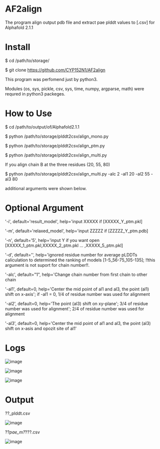 # AF2align

The program align output pdb file and extract pae plddt values to [.csv] for Alphafold 2.1.1

# Install

$ cd /path/to/storage/

$ git clone https://github.com/CYP152N1/AF2align

This program was perfomend just by python3. 

Modules (os, sys, pickle, csv, sys, time, numpy, argparse, math) were requred in python3 packeges.


# How to Use

$ cd /path/to/output/of/Alphafold2.1.1

$ python /path/to/storage/plddt2csv/align_mono.py

$ python /path/to/storage/plddt2csv/align_ptm.py

$ python /path/to/storage/plddt2csv/align_multi.py


If you align chain B at the three residues (20, 55, 80)

$ python /path/to/storage/plddt2csv/align_multi.py -alc 2 -al1 20 -al2 55 -al3 80

additional arguments were shown below.


# Optional Argument
'-i', default='result_model',   help='input XXXXX if [XXXXX_Y_ptm.pkl]

'-m', default='relaxed_model',  help='input ZZZZZ if [ZZZZZ_Y_ptm.pdb]

'-n', default='5',              help='input Y if you want open [XXXXX_1_ptm.pkl,XXXXX_2_ptm.pkl ... ,XXXXX_5_ptm.pkl]

'-d', default='',               help='ignored residue number for average pLDDTs caliculation to determined the ranking of models [1-5_56-75_105-135]; 
                                      !!this argument is not suport for chain number!!.
                                      

'-alc', default="1",            help='Change chain number from first chain to other chain

'-al1', default=0,              help='Center the mid point of al1 and al3, the point (al1) shift on x-axis'; if -al1 = 0, 1/4 of residue number was used for alignment

'-al2', default=0,              help='The point (al3) shift on xy-plane'; 3/4 of residue number was used for alignment'; 2/4 of residue number was used for alignment

'-al3', default=0,              help='Center the mid point of al1 and al3, the point (al3) shift on x-asis and opozit site of al1'


# Logs
![image](https://user-images.githubusercontent.com/87903303/146928560-18d1f41e-a519-45b0-8e2e-db96c521665d.png)

![image](https://user-images.githubusercontent.com/87903303/146928607-3b59b8cf-4f2a-4f87-b3f7-2e7cf72c0ef0.png)

![image](https://user-images.githubusercontent.com/87903303/146928650-826f2ec2-e96a-43d2-adb1-70c8f702d0ad.png)

# Output

??_plddt.csv

![image](https://user-images.githubusercontent.com/87903303/146928814-b3e4fb53-1af5-40dd-8ddc-5d147a5f9bad.png)


??_pae_m?_???.csv

![image](https://user-images.githubusercontent.com/87903303/146930311-4ae03f9b-d15b-4797-8473-afafbb7c9eea.png)


